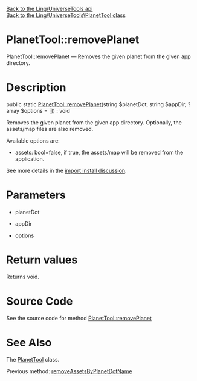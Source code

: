 [Back to the Ling/UniverseTools api](https://github.com/lingtalfi/UniverseTools/blob/master/doc/api/Ling/UniverseTools.md)<br>
[Back to the Ling\UniverseTools\PlanetTool class](https://github.com/lingtalfi/UniverseTools/blob/master/doc/api/Ling/UniverseTools/PlanetTool.md)


PlanetTool::removePlanet
================



PlanetTool::removePlanet — Removes the given planet from the given app directory.




Description
================


public static [PlanetTool::removePlanet](https://github.com/lingtalfi/UniverseTools/blob/master/doc/api/Ling/UniverseTools/PlanetTool/removePlanet.md)(string $planetDot, string $appDir, ?array $options = []) : void




Removes the given planet from the given app directory.
Optionally, the assets/map files are also removed.

Available options are:
- assets: bool=false, if true, the assets/map will be removed from the application.

See more details in the [import install discussion](https://github.com/lingtalfi/TheBar/blob/master/discussions/import-install.md#summary).




Parameters
================


- planetDot

    

- appDir

    

- options

    


Return values
================

Returns void.








Source Code
===========
See the source code for method [PlanetTool::removePlanet](https://github.com/lingtalfi/UniverseTools/blob/master/PlanetTool.php#L475-L492)


See Also
================

The [PlanetTool](https://github.com/lingtalfi/UniverseTools/blob/master/doc/api/Ling/UniverseTools/PlanetTool.md) class.

Previous method: [removeAssetsByPlanetDotName](https://github.com/lingtalfi/UniverseTools/blob/master/doc/api/Ling/UniverseTools/PlanetTool/removeAssetsByPlanetDotName.md)<br>

